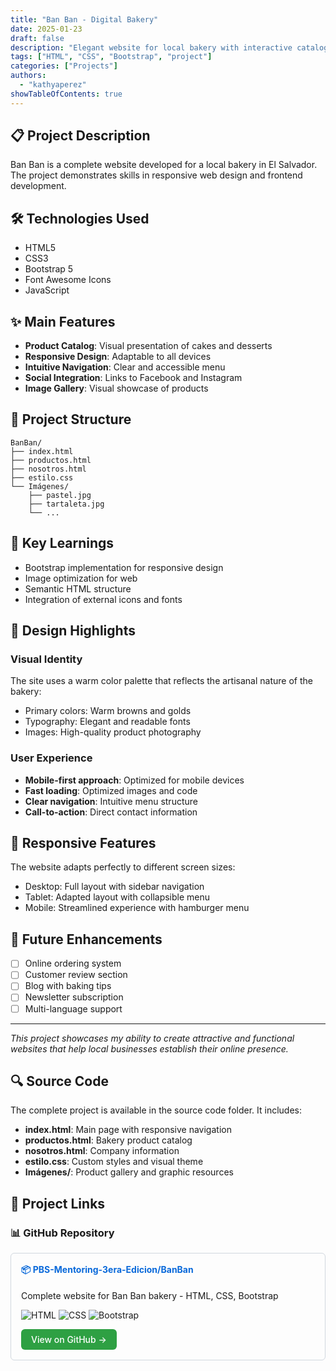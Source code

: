 ```yaml
---
title: "Ban Ban - Digital Bakery"
date: 2025-01-23
draft: false
description: "Elegant website for local bakery with interactive catalog"
tags: ["HTML", "CSS", "Bootstrap", "project"]
categories: ["Projects"]
authors:
  - "kathyaperez"
showTableOfContents: true
---
```


## 📋 Project Description

Ban Ban is a complete website developed for a local bakery in El Salvador. The project demonstrates skills in responsive web design and frontend development.

## 🛠️ Technologies Used

- HTML5
- CSS3
- Bootstrap 5
- Font Awesome Icons
- JavaScript

## ✨ Main Features

- **Product Catalog**: Visual presentation of cakes and desserts
- **Responsive Design**: Adaptable to all devices
- **Intuitive Navigation**: Clear and accessible menu
- **Social Integration**: Links to Facebook and Instagram
- **Image Gallery**: Visual showcase of products

## 📂 Project Structure

```
BanBan/
├── index.html
├── productos.html
├── nosotros.html
├── estilo.css
└── Imágenes/
    ├── pastel.jpg
    ├── tartaleta.jpg
    └── ...
```

## 🎯 Key Learnings

- Bootstrap implementation for responsive design
- Image optimization for web
- Semantic HTML structure
- Integration of external icons and fonts

## 🎨 Design Highlights

### Visual Identity
The site uses a warm color palette that reflects the artisanal nature of the bakery:
- Primary colors: Warm browns and golds
- Typography: Elegant and readable fonts
- Images: High-quality product photography

### User Experience
- **Mobile-first approach**: Optimized for mobile devices
- **Fast loading**: Optimized images and code
- **Clear navigation**: Intuitive menu structure
- **Call-to-action**: Direct contact information

## 📱 Responsive Features

The website adapts perfectly to different screen sizes:
- Desktop: Full layout with sidebar navigation
- Tablet: Adapted layout with collapsible menu
- Mobile: Streamlined experience with hamburger menu

## 🚀 Future Enhancements

- [ ] Online ordering system
- [ ] Customer review section
- [ ] Blog with baking tips
- [ ] Newsletter subscription
- [ ] Multi-language support

---

*This project showcases my ability to create attractive and functional websites that help local businesses establish their online presence.*

## 🔍 Source Code

The complete project is available in the source code folder. It includes:

- **index.html**: Main page with responsive navigation
- **productos.html**: Bakery product catalog
- **nosotros.html**: Company information
- **estilo.css**: Custom styles and visual theme
- **Imágenes/**: Product gallery and graphic resources

## 🔗 Project Links

### 📊 GitHub Repository

<div style="border: 1px solid #d0d7de; border-radius: 6px; padding: 16px; margin: 16px 0;">
  <h4 style="margin-top: 0;">
    <a href="https://github.com/PBS-Mentoring-3era-Edicion/BanBan" target="_blank" style="text-decoration: none; color: #0969da;">
      📦 PBS-Mentoring-3era-Edicion/BanBan
    </a>
  </h4>
  <p>Complete website for Ban Ban bakery - HTML, CSS, Bootstrap</p>
  <p>
    <img src="https://img.shields.io/badge/HTML-E34C26?style=flat&logo=html5&logoColor=white" alt="HTML">
    <img src="https://img.shields.io/badge/CSS-1572B6?style=flat&logo=css3&logoColor=white" alt="CSS">
    <img src="https://img.shields.io/badge/Bootstrap-7952B3?style=flat&logo=bootstrap&logoColor=white" alt="Bootstrap">
  </p>
  <a href="https://github.com/PBS-Mentoring-3era-Edicion/BanBan" target="_blank" style="display: inline-block; padding: 8px 16px; background-color: #2ea043; color: white; text-decoration: none; border-radius: 6px; font-weight: 500;">
    View on GitHub →
  </a>
</div>